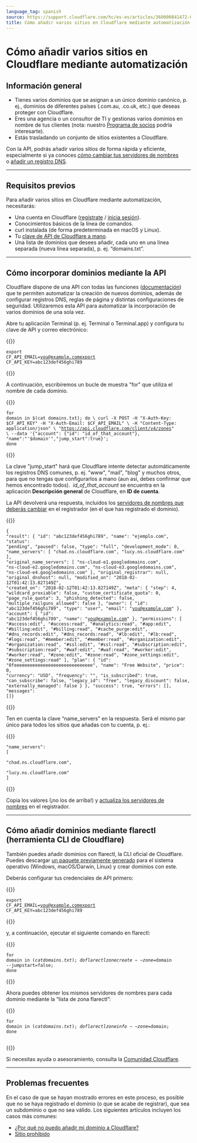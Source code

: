 ```yaml
---
language_tag: spanish
source: https://support.cloudflare.com/hc/es-es/articles/360000841472-C%C3%B3mo-a%C3%B1adir-varios-sitios-en-Cloudflare-mediante-automatizaci%C3%B3n
title: Cómo añadir varios sitios en Cloudflare mediante automatización
---
```


# Cómo añadir varios sitios en Cloudflare mediante automatización



## Información general


-   Tienes varios dominios que se asignan a un único dominio canónico, p. ej., dominios de diferentes países (.com.au, .co.uk, etc.) que deseas proteger con Cloudflare.
-   Eres una agencia o un consultor de TI y gestionas varios dominios en nombre de tus clientes (nota: nuestro [Programa de socios](https://www.cloudflare.com/partners/) podría interesarte).
-   Estás trasladando un conjunto de sitios existentes a Cloudflare.

Con la API, podrás añadir varios sitios de forma rápida y eficiente, especialmente si ya conoces [cómo cambiar tus servidores de nombres](https://developers.cloudflare.com/dns/zone-setups/full-setup/setup) o [añadir un registro DNS](https://developers.cloudflare.com/dns/manage-dns-records/how-to/create-dns-records).

___

## Requisitos previos

Para añadir varios sitios en Cloudflare mediante automatización, necesitarás:

-   Una cuenta en Cloudflare ([regístrate](https://www.cloudflare.com/a/signup) / [inicia sesión](https://www.cloudflare.com/a/login)).
-   Conocimientos básicos de la línea de comandos.
-   curl instalada (de forma predeterminada en macOS y Linux).
-   Tu [clave de API de Cloudflare a mano](https://support.cloudflare.com/hc/es-es/articles/200167836-Where-do-I-find-my-Cloudflare-API-key-).
-   Una lista de dominios que desees añadir, cada uno en una línea separada (nueva línea separada), p. ej. “domains.txt”.

___

## Cómo incorporar dominios mediante la API

Cloudflare dispone de una API con todas las funciones ([documentación](https://api.cloudflare.com/)) que te permiten automatizar la creación de nuevos dominios, además de configurar registros DNS, reglas de página y distintas configuraciones de seguridad. Utilizaremos esta API para automatizar la incorporación de varios dominios de una sola vez.

Abre tu aplicación Terminal (p. ej. Terminal o Terminal.app) y configura tu clave de API y correo electrónico:


{{<raw>}}<pre class="CodeBlock CodeBlock-with-rows CodeBlock-scrolls-horizontally CodeBlock-is-light-in-light-theme CodeBlock--language-txt" language="txt"><code><span class="CodeBlock--rows"><span class="CodeBlock--rows-content"><span class="CodeBlock--row"><span class="CodeBlock--row-indicator"></span><div class="CodeBlock--row-content"><span class="CodeBlock--token-plain">export CF_API_EMAIL=you@example.comexport CF_API_KEY=abc123def456ghi789</span></div></span></span></span></code></pre>{{</raw>}}

A continuación, escribiremos un bucle de muestra "for" que utiliza el nombre de cada dominio. 


{{<raw>}}<pre class="CodeBlock CodeBlock-with-rows CodeBlock-scrolls-horizontally CodeBlock-is-light-in-light-theme CodeBlock--language-txt" language="txt"><code><span class="CodeBlock--rows"><span class="CodeBlock--rows-content"><span class="CodeBlock--row"><span class="CodeBlock--row-indicator"></span><div class="CodeBlock--row-content"><span class="CodeBlock--token-plain">for domain in $(cat domains.txt); do \  curl -X POST -H &quot;X-Auth-Key: $CF_API_KEY&quot; -H &quot;X-Auth-Email: $CF_API_EMAIL&quot; \  -H &quot;Content-Type: application/json&quot; \  &quot;https://api.cloudflare.com/client/v4/zones&quot; \  --data '{&quot;account&quot;: {&quot;id&quot;: &quot;id_of_that_account&quot;}, &quot;name&quot;:&quot;'$domain'&quot;,&quot;jump_start&quot;:true}'; done</span></div></span></span></span></code></pre>{{</raw>}}

La clave "jump\_start" hará que Cloudflare intente detectar automáticamente los registros DNS comunes, p. ej. "www", "mail", "blog" y muchos otros, para que no tengas que configurarlos a mano (aun así, debes confirmar que hemos encontrado todos).  _id\_of\_that\_account_ se encuentra en la aplicación **Descripción general** de Cloudflare, en **ID de cuenta**.

La API devolverá una respuesta, incluidos los [servidores de nombres que deberás cambiar](https://support.cloudflare.com/hc/es-es/articles/206455647-How-do-I-change-my-domain-nameservers-) en el registrador (en el que has registrado el dominio).


{{<raw>}}<pre class="CodeBlock CodeBlock-with-rows CodeBlock-scrolls-horizontally CodeBlock-is-light-in-light-theme CodeBlock--language-txt" language="txt"><code><span class="CodeBlock--rows"><span class="CodeBlock--rows-content"><span class="CodeBlock--row"><span class="CodeBlock--row-indicator"></span><div class="CodeBlock--row-content"><span class="CodeBlock--token-plain">{ &quot;result&quot;: { &quot;id&quot;: &quot;abc123def456ghi789&quot;, &quot;name&quot;: &quot;ejemplo.com&quot;, &quot;status&quot;: &quot;pending&quot;, &quot;paused&quot;: false, &quot;type&quot;: &quot;full&quot;, &quot;development_mode&quot;: 0, &quot;name_servers&quot;: [ &quot;chad.ns.cloudflare.com&quot;, &quot;lucy.ns.cloudflare.com&quot; ], &quot;original_name_servers&quot;: [ &quot;ns-cloud-e1.googledomains.com&quot;, &quot;ns-cloud-e2.googledomains.com&quot;, &quot;ns-cloud-e3.googledomains.com&quot;, &quot;ns-cloud-e4.googledomains.com&quot; ], &quot;original_registrar&quot;: null, &quot;original_dnshost&quot;: null, &quot;modified_on&quot;: &quot;2018-02-12T01:42:13.827149Z&quot;, &quot;created_on&quot;: &quot;2018-02-12T01:42:13.827149Z&quot;, &quot;meta&quot;: { &quot;step&quot;: 4, &quot;wildcard_proxiable&quot;: false, &quot;custom_certificate_quota&quot;: 0, &quot;page_rule_quota&quot;: 3, &quot;phishing_detected&quot;: false, &quot;multiple_railguns_allowed&quot;: false }, &quot;owner&quot;: { &quot;id&quot;: &quot;abc123def456ghi789&quot;, &quot;type&quot;: &quot;user&quot;, &quot;email&quot;: &quot;you@example.com&quot; }, &quot;account&quot;: { &quot;id&quot;: &quot;abc123def456ghi789&quot;, &quot;name&quot;: &quot;you@example.com&quot; }, &quot;permissions&quot;: [ &quot;#access:edit&quot;, &quot;#access:read&quot;, &quot;#analytics:read&quot;, &quot;#app:edit&quot;, &quot;#billing:edit&quot;, &quot;#billing:read&quot;, &quot;#cache_purge:edit&quot;, &quot;#dns_records:edit&quot;, &quot;#dns_records:read&quot;, &quot;#lb:edit&quot;, &quot;#lb:read&quot;, &quot;#logs:read&quot;, &quot;#member:edit&quot;, &quot;#member:read&quot;, &quot;#organization:edit&quot;, &quot;#organization:read&quot;, &quot;#ssl:edit&quot;, &quot;#ssl:read&quot;, &quot;#subscription:edit&quot;, &quot;#subscription:read&quot;, &quot;#waf:edit&quot;, &quot;#waf:read&quot;, &quot;#worker:edit&quot;, &quot;#worker:read&quot;, &quot;#zone:edit&quot;, &quot;#zone:read&quot;, &quot;#zone_settings:edit&quot;, &quot;#zone_settings:read&quot; ], &quot;plan&quot;: { &quot;id&quot;: &quot;0feeeeeeeeeeeeeeeeeeeeeeeeeeeeee&quot;, &quot;name&quot;: &quot;Free Website&quot;, &quot;price&quot;: 0, &quot;currency&quot;: &quot;USD&quot;, &quot;frequency&quot;: &quot;&quot;, &quot;is_subscribed&quot;: true, &quot;can_subscribe&quot;: false, &quot;legacy_id&quot;: &quot;free&quot;, &quot;legacy_discount&quot;: false, &quot;externally_managed&quot;: false } }, &quot;success&quot;: true, &quot;errors&quot;: [], &quot;messages&quot;: []}</span></div></span></span></span></code></pre>{{</raw>}}

Ten en cuenta la clave “name\_servers” en la respuesta. Será el mismo par único para todos los sitios que añadas con tu cuenta, p. ej.:


{{<raw>}}<pre class="CodeBlock CodeBlock-with-rows CodeBlock-scrolls-horizontally CodeBlock-is-light-in-light-theme CodeBlock--language-txt" language="txt"><code><span class="CodeBlock--rows"><span class="CodeBlock--rows-content"><span class="CodeBlock--row"><span class="CodeBlock--row-indicator"></span><div class="CodeBlock--row-content"><span class="CodeBlock--token-plain">&quot;name_servers&quot;: [</span></div></span><span class="CodeBlock--row"><span class="CodeBlock--row-indicator"></span><div class="CodeBlock--row-content"><span class="CodeBlock--token-plain">   &quot;chad.ns.cloudflare.com&quot;,</span></div></span><span class="CodeBlock--row"><span class="CodeBlock--row-indicator"></span><div class="CodeBlock--row-content"><span class="CodeBlock--token-plain">   &quot;lucy.ns.cloudflare.com&quot; ]</span></div></span></span></span></code></pre>{{</raw>}}

Copia los valores (¡no los de arriba!) y [actualiza los servidores de nombres](https://support.cloudflare.com/hc/es-es/articles/206455647-How-do-I-change-my-domain-nameservers-) en el registrador.

___

## Cómo añadir dominios mediante flarectl (herramienta CLI de Cloudflare)

También puedes añadir dominios con flarectl, la CLI oficial de Cloudflare. Puedes descargar [un paquete previamente generado](https://github.com/cloudflare/cloudflare-go/releases) para el sistema operativo (Windows, macOS/Darwin, Linux) y crear dominios con este.

Deberás configurar tus credenciales de API primero:


{{<raw>}}<pre class="CodeBlock CodeBlock-with-rows CodeBlock-scrolls-horizontally CodeBlock-is-light-in-light-theme CodeBlock--language-txt" language="txt"><code><span class="CodeBlock--rows"><span class="CodeBlock--rows-content"><span class="CodeBlock--row"><span class="CodeBlock--row-indicator"></span><div class="CodeBlock--row-content"><span class="CodeBlock--token-plain">export CF_API_EMAIL=you@example.comexport CF_API_KEY=abc123def456ghi789</span></div></span></span></span></code></pre>{{</raw>}}

y, a continuación, ejecutar el siguiente comando en flarectl:


{{<raw>}}<pre class="CodeBlock CodeBlock-with-rows CodeBlock-scrolls-horizontally CodeBlock-is-light-in-light-theme CodeBlock--language-txt" language="txt"><code><span class="CodeBlock--rows"><span class="CodeBlock--rows-content"><span class="CodeBlock--row"><span class="CodeBlock--row-indicator"></span><div class="CodeBlock--row-content"><span class="CodeBlock--token-plain">for domain in $(cat domains.txt); do flarectl zone create --zone=$domain --jumpstart=false; done</span></div></span></span></span></code></pre>{{</raw>}}

Ahora puedes obtener los mismos servidores de nombres para cada dominio mediante la “lista de zona flarectl”:


{{<raw>}}<pre class="CodeBlock CodeBlock-with-rows CodeBlock-scrolls-horizontally CodeBlock-is-light-in-light-theme CodeBlock--language-txt" language="txt"><code><span class="CodeBlock--rows"><span class="CodeBlock--rows-content"><span class="CodeBlock--row"><span class="CodeBlock--row-indicator"></span><div class="CodeBlock--row-content"><span class="CodeBlock--token-plain">for domain in $(cat domains.txt); do flarectl zone info --zone=$domain; done</span></div></span><span class="CodeBlock--row"><span class="CodeBlock--row-indicator"></span><div class="CodeBlock--row-content"><span class="CodeBlock--token-plain">
</span></div></span></span></span></code></pre>{{</raw>}}

Si necesitas ayuda o asesoramiento, consulta la [Comunidad Cloudflare](https://community.cloudflare.com/).

___

## Problemas frecuentes

En el caso de que se hayan mostrado errores en este proceso, es posible que no se haya registrado el dominio (o que se acabe de registrar), que sea un subdominio o que no sea válido. Los siguientes artículos incluyen los casos más comunes:

-   [¿Por qué no puedo añadir mi dominio a Cloudflare?](https://support.cloudflare.com/hc/es-es/articles/205359838-I-cannot-add-my-domain-to-Cloudflare-)
-   [Sitio prohibido](https://support.cloudflare.com/hc/articles/205359838#h_874829316161540417303369)
